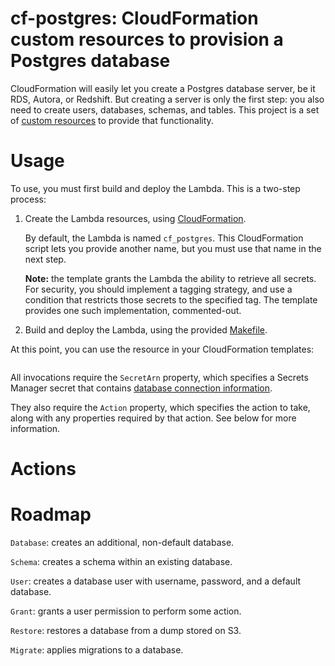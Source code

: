# cf-postgres: CloudFormation custom resources to provision a Postgres database

CloudFormation will easily let you create a Postgres database server, be it RDS, Autora, or Redshift.
But creating a server is only the first step: you also need to create users, databases, schemas, and
tables. This project is a set of [custom resources](https://docs.aws.amazon.com/AWSCloudFormation/latest/UserGuide/template-custom-resources-lambda.html)
to provide that functionality.


# Usage

To use, you must first build and deploy the Lambda. This is a two-step process:

1. Create the Lambda resources, using [CloudFormation](cloudformation/deploy.yml).

   By default, the Lambda is named `cf_postgres`. This CloudFormation script lets
   you provide another name, but you must use that name in the next step.

   **Note:** the template grants the Lambda the ability to retrieve all secrets.
   For security, you should implement a tagging strategy, and use a condition that
   restricts those secrets to the specified tag. The template provides one such
   implementation, commented-out.

2. Build and deploy the Lambda, using the provided [Makefile](Makefile).

At this point, you can use the resource in your CloudFormation templates:

```
```

All invocations require the `SecretArn` property, which specifies a Secrets Manager
secret that contains [database connection information](https://docs.aws.amazon.com/secretsmanager/latest/userguide/reference_secret_json_structure.html#reference_secret_json_structure_rds-postgres).

They also require the `Action` property, which specifies the action to take, along
with any properties required by that action. See below for more information.


# Actions


# Roadmap

`Database`: creates an additional, non-default database.

`Schema`: creates a schema within an existing database.

`User`: creates a database user with username, password, and a default database.

`Grant`: grants a user permission to perform some action.

`Restore`: restores a database from a dump stored on S3.

`Migrate`: applies migrations to a database.

